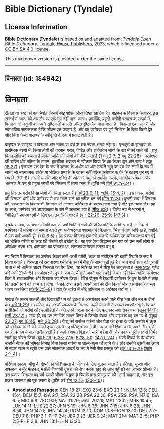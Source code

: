 # Bible Dictionary (Tyndale)

## License Information

**Bible Dictionary (Tyndale)** is based on and adapted from: _Tyndale Open Bible Dictionary_, [Tyndale House Publishers](https://tyndaleopenresources.com/), 2023, which is licensed under a [CC BY-SA 4.0 license](https://creativecommons.org/licenses/by-sa/4.0/legalcode.en).

This markdown version is provided under the same license.



--------------------------------

## विनम्रता (id: 184942)

विनम्रता
========

दीनता या कष्ट की वह स्थिति जिसमें कोई शक्ति और प्रतिष्ठा खो देता है। बाइबल के विश्वास के बाहर, इस सन्दर्भ में नम्रता को आमतौर पर एक गुण नहीं माना जाता। हालाँकि, यहूदी\-मसीही परम्परा के सन्दर्भ में, विनम्रता को मनुष्यों का अपने सृष्टिकर्ता के प्रति उचित दृष्टिकोण माना जाता है। विनम्रता एक आभारी और स्वाभाविक जागरूकता है कि जीवन एक उपहार है, और यह परमेश्वर पर पूर्ण निर्भरता के बिना किसी द्वेष और बिना किसी पाखण्ड के स्वीकृति के रूप में प्रकट होती है।

बाइबिल के साहित्य में विनम्रता और नम्रता या धैर्य के बीच स्पष्ट अन्तर नहीं है। इस्राएल के इतिहास के प्रारम्भिक चरणों में, विनम्र लोगों की पहचान गरीब, पीड़ित और शक्तिहीन लोगों के रूप में की जाती थी। प्रभु विनम्र लोगों को बचाता है लेकिन अभिमानी लोगों को नीचे लाता है ([1 शमू 2:7](https://ref.ly/1Sam2:7); [2 शमू 22:28](https://ref.ly/2Sam22:28))। परमेश्वर की शक्ति और महिमा के सामने, कुलपिता अब्राहम ने स्वीकार किया कि वह केवल धूल और राख है ([उत 18:27](https://ref.ly/Gen18:27))। इस्राएल एक देश के रूप में दासता के अधीन था और उन्होंने खुद को एक ऐसे लोगों के रूप में जाना जो संख्यात्मक शक्ति या भौतिक सम्पत्ति के कारण नहीं बल्कि परमेश्वर के प्रेम के कारण चुने गए थे ([व्य.वि. 7:7–8](https://ref.ly/Deut7:7-Deut7:8))। सभी सम्पत्ति और शक्ति के स्रोत को प्रभु को समर्पित करके, मानवीय अभिमान और अहंकार के उन दो प्रमुख स्रोतों को नियंत्रण में लाया जाता है (पुष्टि करें [यिर्म 9:23–24](https://ref.ly/Jer9:23-Jer9:24))।

प्रभु निरन्तर गरीब विनम्र लोगों की चिंता करता हैं ([निर्ग 23:6, 11](https://ref.ly/Exod23:6,Exod23:11); [व्य.वि.](https://ref.ly/Deut7:7-Deut7:8) [15:4, 7](https://ref.ly/Deut15:4))। इस प्रकार, गरीबों की विनम्रता धर्मी और परमेश्वर से भय रखने वाले का प्रतीक बन गई ([गिन 12:3](https://ref.ly/Num12:3))। पुरानी वाचा में विनम्रता की अवधारणा के विकास में, विनम्रता को लगभग धार्मिकता के बराबर माना गया है और इसे न्याय और दया के साथ, परमेश्वर की आवश्यकता के रूप में पहचाना गया है ([मीक 6:8](https://ref.ly/Mic6:8))। विशेष रूप से भजनों में, "पीड़ित" लगभग धर्मी के लिए एक तकनीकी शब्द है ([भज 22:26](https://ref.ly/Ps22:26); [25:9](https://ref.ly/Ps25:9); [147:6](https://ref.ly/Ps147:6))।

इसके अलावा, परमेश्वर की पवित्रता की उपस्थिति में पापी की उचित प्रतिक्रिया विनम्रता है। मन्दिर में परमेश्वर की महिमा का सामना करते हुए, भविष्यद्वक्ता यशायाह ने चिल्लाया, "मेरा विनाश निश्चित है, क्योंकि मैं एक पापी आदमी हूँ" ([यशा 6:5](https://ref.ly/Isa6:5))। इस प्रकार विनम्रता एक ऐसे शब्द से अधिक एक चरित्र लक्षण बन गई जो भौतिक गरीबी या कष्ट की स्थिति को दर्शाता है। यह एक ऐसा सिद्धान्त बन गया जो उन सभी लोगों से अपेक्षित भक्ति और धार्मिकता का प्रतिबिंब था, जिनका परमेश्वर उनका प्रभु है।

नए नियम में विनम्रता का उल्लेख केवल कभी\-कभी गरीबी, कष्ट या उत्पीड़न की बाहरी स्थिति के रूप में किया गया है। विनम्रता की अवधारणा मसीह के रूप में यीशु के साथ जुड़ी हुई है। आने वाले राजा को पुरानी वाचा ने जो धार्मिक आदर्श विनम्रता का श्रेय दिया, वह निश्चित रूप से यीशु पर लागू होता है ([जक 9:9](https://ref.ly/Zech9:9); पुष्टि करें [मत्ती 21:4–5](https://ref.ly/Matt21:4-Matt21:5))। परमेश्वर के पुत्र के रूप में, यीशु ने अपने बारे में कोई विचार नहीं किया बल्कि परमेश्वर पिता में आज्ञाकारिता और विश्वास का जीवन जिया। प्रेरित पौलुस ने देहधारी परमेश्वर के पुत्र के बारे में कहा कि उसने स्वयं को शून्य कर दिया, जिसके द्वारा उसने 'अपने आप को दीन किया' और एक सेवक का रूप धारण कर लिया ([फिलि 2:5–8](https://ref.ly/Phil2:5-Phil2:8))। यीशु के चरित्र में कोई अभिमान या अहंकार नहीं था।

पाखंड के सामने साहसी और दिखावटी धर्म को दृढ़ता से अस्वीकार करने वाले यीशु 'नम्र और मन के दीन' थे ([मत्ती 11:29](https://ref.ly/Matt11:29))। इसलिए, वह पद की लालसा के खिलाफ कड़ी चेतावनी दे सकता था और खुले तौर पर फरीसियों को गरीबों और उत्पीड़ितों के प्रति उनके अत्याचार के लिए फटकार लगा सकता था ([लूका 14:11](https://ref.ly/Luke14:11); [मत्ती 23:12](https://ref.ly/Matt23:12))। साथ ही, वह उन लोगों के सामने विनम्र थे जिनके सेवक और सहायक वह बन गए थे ([लूका 22:27](https://ref.ly/Luke22:27); [मर 10:45](https://ref.ly/Mark10:45); [मत्ती 20:28](https://ref.ly/Matt20:28))। यीशु की सर्वोच्च गरिमा और पिता की इच्छा के प्रति समर्पण में क्रूस को स्वीकार करने की उनकी इच्छा एक है। इसलिए आत्मा में दीन पर उनकी शिक्षा उनके अपने जीवन की गवाही के रूप में सत्य प्रतीत होती है। उन्होंने अपने पिता को सारी महिमा दी और उन पर पूरी तरह से निर्भर रहते हुए जीवन जिया ([यूह 5:19](https://ref.ly/John5:19); [6:38](https://ref.ly/John6:38); [7:15](https://ref.ly/John7:15); [8:28, 50](https://ref.ly/John8:28,John8:50); [14:10, 24](https://ref.ly/John14:10,John14:24))। अपने शिष्यों के पैर धोकर, उन्होंने सेवक की भूमिका निभाई बिना किसी गरिमा या आत्म\-मूल्य की हानि के। और उन्होंने दूसरों को अपने से ऊपर रखने में खुशी पाने वाले जीवन के आदर्श के रूप में ऐसी सेवा प्रस्तुत की ([यूह 13:1–20](https://ref.ly/John13:1-John13:20); [फिलि 2:1–4](https://ref.ly/Phil2:1-Phil2:4))।

परिणाम स्वरूप, यीशु के शिष्यों को भी विनम्रता के जीवन के लिए बुलाया जाता है। प्रतिष्ठा, सुरक्षा और सफलता से मुँह मोड़कर, मसीही विश्वासी दूसरों की सेवा करके खुद को लाभ पहुँचाने का अवसर खोजते हैं। इस प्रकार, विनम्रता वह सर्व\-व्यापी जीवन सिद्धांत है जिसके द्वारा प्रेम दूसरों की भलाई चाहता है, और इस प्रकार व्यवस्था को पूरा करता है (पुष्टि करें [रोम 12:10](https://ref.ly/Rom12:10); [13:8–10](https://ref.ly/Rom13:8-Rom13:10))।

* **Associated Passages:** GEN 18:27; EXO 23:6; EXO 23:11; NUM 12:3; DEU 15:4; DEU 15:7; 1SA 2:7; 2SA 22:28; PSA 22:26; PSA 25:9; PSA 147:6; ISA 6:5; MIC 6:8; ZEC 9:9; MAT 11:29; MAT 20:28; MAT 23:12; MRK 10:45; LUK 14:11; LUK 22:27; JHN 5:19; JHN 6:38; JHN 7:15; JHN 8:28; JHN 8:50; JHN 14:10; JHN 14:24; ROM 12:10; ROM 13:8–ROM 13:10; DEU 7:7–DEU 7:8; PHP 2:1–PHP 2:4; JER 9:23–JER 9:24; MAT 21:4–MAT 21:5; PHP 2:5–PHP 2:8; JHN 13:1–JHN 13:20

